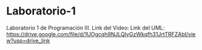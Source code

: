 # Laboratorio-1
Laboratorio 1 de Programación III.
Link del Video: 
Link del UML: https://drive.google.com/file/d/1UOgcqh9NJLQIyGzWkqfh31JrtTRFZAbI/view?usp=drive_link
